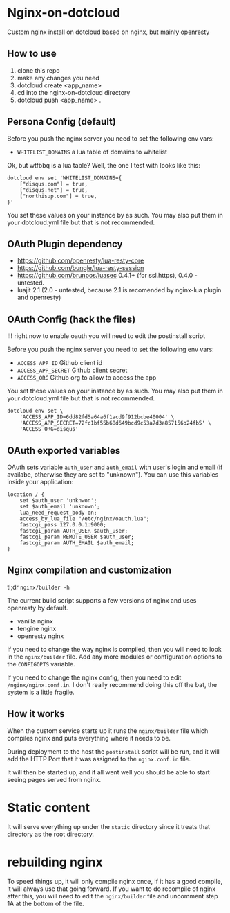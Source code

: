 # Nginx-on-dotcloud

Custom nginx install on dotcloud based on nginx, but mainly [openresty](http://openresty.org/)

## How to use

1. clone this repo
2. make any changes you need
3. dotcloud create <app_name>
4. cd into the nginx-on-dotcloud directory
5. dotcloud push <app_name> .


## Persona Config (default)

Before you push the nginx server you need to set the following env vars:

- ``WHITELIST_DOMAINS`` a lua table of domains to whitelist

Ok, but wtfbbq is a lua table? Well, the one I test with looks like this:

    dotcloud env set 'WHITELIST_DOMAINS={
        ["disqus.com"] = true,
        ["disqus.net"] = true,
        ["northisup.com"] = true,
    }'

You set these values on your instance by as such. You may also put them in your dotcloud.yml file but that is not recommended.

## OAuth Plugin dependency

- https://github.com/openresty/lua-resty-core
- https://github.com/bungle/lua-resty-session
- https://github.com/brunoos/luasec 0.4.1+ (for ssl.https), 0.4.0 - untested.
- luajit 2.1 (2.0 - untested, because 2.1 is recomended by nginx-lua plugin and openresty)

## OAuth Config (hack the files)

!!! right now to enable oauth you will need to edit the postinstall script

Before you push the nginx server you need to set the following env vars:

- ``ACCESS_APP_ID`` Github client id
- ``ACCESS_APP_SECRET`` Github client secret
- ``ACCESS_ORG`` Github org to allow to access the app

 You set these values on your instance by as such. You may also put them in your dotcloud.yml file but that is not recommended.

    dotcloud env set \
        'ACCESS_APP_ID=6dd82fd5a64a6f1acd9f912bcbe40004' \
        'ACCESS_APP_SECRET=72fc1bf55b68d649bcd9c53a7d3a857156b24fb5' \
        'ACCESS_ORG=disqus'

## OAuth exported variables

OAuth sets variable ``auth_user`` and ``auth_email`` with user's login and email (if availabe, otherwise they are set to "unknown"). You can use this variables inside your application:

    location / {
        set $auth_user 'unknwon';
        set $auth_email 'unknown';
        lua_need_request_body on;
        access_by_lua_file "/etc/nginx/oauth.lua";
        fastcgi_pass 127.0.0.1:9000;
        fastcgi_param AUTH_USER $auth_user;
        fastcgi_param REMOTE_USER $auth_user;
        fastcgi_param AUTH_EMAIL $auth_email;
    }

## Nginx compilation and customization

tl;dr `nginx/builder -h`

The current build script supports a few versions of nginx and uses openresty by default.

- vanilla nginx
- tengine nginx
- openresty nginx

If you need to change the way nginx is compiled, then you will need to look in the ``nginx/builder`` file. Add any more modules or configuration options to the `CONFIGOPTS` variable.

If you need to change the nginx config, then you need to edit ``/nginx/nginx.conf.in``. I don't really recommend doing this off the bat, the system is a little fragile.

## How it works

When the custom service starts up it runs the ``nginx/builder`` file which compiles nginx and puts everything where it needs to be.

During deployment to the host the ``postinstall`` script will be run, and it will add the HTTP Port that it was assigned to the ``nginx.conf.in`` file.

It will then be started up, and if all went well you should be able to start seeing pages served from nginx.

# Static content

It will serve everything up under the ``static`` directory since it treats that directory as the root directory.


# rebuilding nginx

To speed things up, it will only compile nginx once, if it has a good compile, it will always use that going forward. If you want to do recompile of nginx after this, you will need to edit the ``nginx/builder`` file and uncomment step 1A at the bottom of the file.
